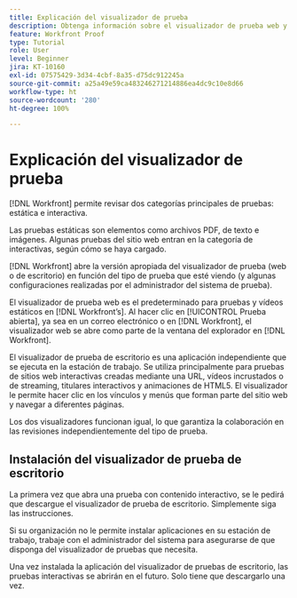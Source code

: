 ```yaml
---
title: Explicación del visualizador de prueba
description: Obtenga información sobre el visualizador de prueba web y el de escritorio de  [!DNL Workfront], la diferencia entre los dos y cómo acceder a cada uno.
feature: Workfront Proof
type: Tutorial
role: User
level: Beginner
jira: KT-10160
exl-id: 07575429-3d34-4cbf-8a35-d75dc912245a
source-git-commit: a25a49e59ca483246271214886ea4dc9c10e8d66
workflow-type: ht
source-wordcount: '280'
ht-degree: 100%

---
```


# Explicación del visualizador de prueba

[!DNL Workfront] permite revisar dos categorías principales de pruebas: estática e interactiva.

Las pruebas estáticas son elementos como archivos PDF, de texto e imágenes. Algunas pruebas del sitio web entran en la categoría de interactivas, según cómo se haya cargado.

[!DNL Workfront] abre la versión apropiada del visualizador de prueba (web o de escritorio) en función del tipo de prueba que esté viendo (y algunas configuraciones realizadas por el administrador del sistema de prueba).

El visualizador de prueba web es el predeterminado para pruebas y vídeos estáticos en [!DNL Workfront’s]. Al hacer clic en [!UICONTROL Prueba abierta], ya sea en un correo electrónico o en [!DNL Workfront], el visualizador web se abre como parte de la ventana del explorador en [!DNL Workfront].

El visualizador de prueba de escritorio es una aplicación independiente que se ejecuta en la estación de trabajo. Se utiliza principalmente para pruebas de sitios web interactivas creadas mediante una URL, vídeos incrustados o de streaming, titulares interactivos y animaciones de HTML5. El visualizador le permite hacer clic en los vínculos y menús que forman parte del sitio web y navegar a diferentes páginas.

Los dos visualizadores funcionan igual, lo que garantiza la colaboración en las revisiones independientemente del tipo de prueba.

## Instalación del visualizador de prueba de escritorio

La primera vez que abra una prueba con contenido interactivo, se le pedirá que descargue el visualizador de prueba de escritorio. Simplemente siga las instrucciones.

Si su organización no le permite instalar aplicaciones en su estación de trabajo, trabaje con el administrador del sistema para asegurarse de que disponga del visualizador de pruebas que necesita.

Una vez instalada la aplicación del visualizador de pruebas de escritorio, las pruebas interactivas se abrirán en el futuro. Solo tiene que descargarlo una vez.

<!-- 
### Learn more
* Differences between the Web Proofing Viewer and the Desktop Proofing Viewer
* Review an interactive proof
* Install the Desktop Proofing Viewer
* Understand the Desktop Proofing Viewer
* Open proofs in the Desktop Proofing Viewer
* Interactive content proofs
-->
